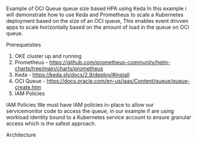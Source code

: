 Example of OCI Queue queue size based HPA using Keda
In this example i will demonstrate how to use Keda and Prometheus to scale a Kubernetes deployment based on the size of an OCI queue,
This enables event drivven apps to scale horizontally based on the amount of load in the queue on OCI queue.

Prerequeisties
1. OKE cluster up and running
2. Prometheus - https://github.com/prometheus-community/helm-charts/tree/main/charts/prometheus
3. Keda - https://keda.sh/docs/2.9/deploy/#install
4. OCI Queue - https://docs.oracle.com/en-us/iaas/Content/queue/queue-create.htm
5. IAM Policies

IAM Policies
We must have IAM policies in-place to allow our servicemonitor code to access the queue, in our example if are using workload identity bound to a Kubernetes service account to ensure granular access which is the safest approach.

Architecture 

